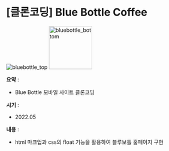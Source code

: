 # [클론코딩] Blue Bottle Coffee

![bluebottle_top](https://user-images.githubusercontent.com/104907318/184521999-587892a1-6493-4186-ab88-ef572e04fc09.png)
<img width="115" alt="bluebottle_bottom" src="https://user-images.githubusercontent.com/104907318/184522005-ee4fb8c8-3059-49cb-ac78-54e6c0ff6193.png">

**요약** :

- Blue Bottle 모바일 사이트 클론코딩

**시기** : 

- 2022.05

**내용** :

- html 마크업과 css의 float 기능을 활용하여 블루보틀 홈페이지 구현

